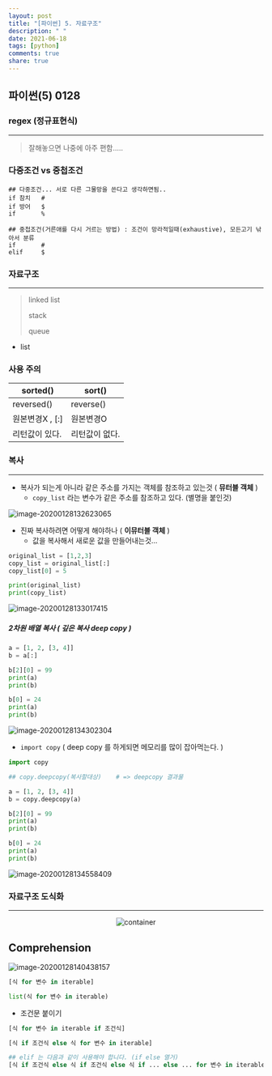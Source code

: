```yaml
---
layout: post
title: "[파이썬] 5. 자료구조"
description: " "
date: 2021-06-18
tags: [python]
comments: true
share: true
---
```



## 파이썬(5) 0128

### regex (정규표현식)

___

> 잘해놓으면 나중에 아주 편함.....













### 다중조건 vs 중첩조건

```shell
## 다중조건... 서로 다른 그물망을 쓴다고 생각하면됨..
if 참치   #
if 방어   $
if       %

## 중첩조건(거른애를 다시 거르는 방법) : 조건이 망라적일때(exhaustive), 모든고기 낚아서 분류
if       #
elif     $
```



### 자료구조

___

> linked list
>
> stack
>
> queue



- list





### 사용 주의

| sorted()        | sort()         |
| --------------- | -------------- |
| reversed()      | reverse()      |
| 원본변경X , [:] | 원본변경O      |
| 리턴값이 있다.  | 리턴값이 없다. |





### 복사

___

- 복사가 되는게 아니라 같은 주소를 가지는 객체를 참조하고 있는것 ( **뮤터블 객체** )
  - `copy_list` 라는 변수가 같은 주소를 참조하고 있다. (별명을 붙인것)

![image-20200128132623065](img/image-20200128132623065.png)





- 진짜 복사하려면 어떻게 해야하나 ( **이뮤터블 객체** )
  - 값을 복사해서 새로운 값을 만들어내는것...

```python
original_list = [1,2,3]
copy_list = original_list[:]
copy_list[0] = 5

print(original_list)
print(copy_list)
```

![image-20200128133017415](img/image-20200128133017415.png)





##### 2차원 배열 복사 ( 깊은 복사 deep copy )

```python
a = [1, 2, [3, 4]]
b = a[:]

b[2][0] = 99
print(a)
print(b)

b[0] = 24
print(a)
print(b)
```

![image-20200128134302304](img/image-20200128134302304.png)



- `import copy`  ( deep copy 를 하게되면 메모리를 많이 잡아먹는다. )

```python
import copy

## copy.deepcopy(복사할대상)    # => deepcopy 결과물

a = [1, 2, [3, 4]]
b = copy.deepcopy(a)

b[2][0] = 99
print(a)
print(b)

b[0] = 24
print(a)
print(b)
```

![image-20200128134558409](img/image-20200128134558409.png)







### 자료구조 도식화

___

<center><img src="https://user-images.githubusercontent.com/18046097/61180439-44e60d80-a651-11e9-9adc-e60fa57c2165.png", alt="container"/></center>





## Comprehension

![image-20200128140438157](img/image-20200128140438157.png)

```python
[식 for 변수 in iterable]

list(식 for 변수 in iterable)
```



- 조건문 붙이기

```python
[식 for 변수 in iterable if 조건식]

[식 if 조건식 else 식 for 변수 in iterable]

## elif 는 다음과 같이 사용해야 합니다. (if else 열거)
[식 if 조건식 else 식 if 조건식 else 식 if ... else ... for 변수 in iterable]
```

